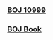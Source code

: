### [BOJ 10999](https://www.acmicpc.net/problem/10999)  
### [BOJ Book](https://book.acmicpc.net/ds/segment-tree-lazy-propagation)   

